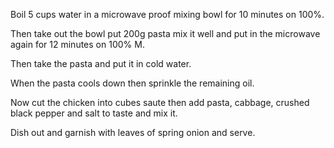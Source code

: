 Boil 5 cups water in a microwave proof mixing bowl for 10 minutes on 100%.

Then take out the bowl put 200g pasta mix it well and put in the microwave again for 12 minutes on 100% M.

Then take the pasta and put it in cold water.

When the pasta cools down then sprinkle the remaining oil.

Now cut the chicken into cubes saute then add pasta, cabbage, crushed black pepper and salt to taste and mix it.

Dish out and garnish with leaves of spring onion and serve.